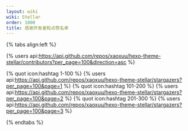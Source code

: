 ```yaml
---
layout: wiki
wiki: Stellar
order: 1000
title: 感谢开发者和点赞名单
---
```


{% tabs align:left %}

<!-- tab 开发者 -->
{% users api:https://api.github.com/repos/xaoxuu/hexo-theme-stellar/contributors?per_page=100&direction=asc %}

<!-- tab 点赞的用户 -->
{% quot icon:hashtag 1-100 %}
{% users api:https://api.github.com/repos/xaoxuu/hexo-theme-stellar/stargazers?per_page=100&page=1 %}
{% quot icon:hashtag 101-200 %}
{% users api:https://api.github.com/repos/xaoxuu/hexo-theme-stellar/stargazers?per_page=100&page=2 %}
{% quot icon:hashtag 201-300 %}
{% users api:https://api.github.com/repos/xaoxuu/hexo-theme-stellar/stargazers?per_page=100&page=3 %}

{% endtabs %}

